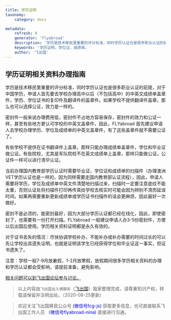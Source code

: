 ```yaml
---
title: 学历证明
taxonomy:
    category: docs

metadata:
    refresh: 0
    generator: 'flyabroad'
    description: '学历是技术移民里重要的评分标准，同时学历认证也是很多职业认证的前提，对于中国学历，申请人首先要去学校办理高中以后（不包括高中）的中英文成绩单盖章件，学历、学位证书的复印件及翻译件的盖章件。如果学校不提供翻译件盖章，那么也可以选择公证，效力是一样的。。'
    keywords: '学历证明，学位证，成绩单。'
    author: '飞出国'
---
```


## 学历证明相关资料办理指南

学历是技术移民里重要的评分标准，同时学历认证也是很多职业认证的前提，对于中国学历，申请人首先要去学校办理高中以后（不包括高中）的中英文成绩单盖章件，学历、学位证书的复印件及翻译件的盖章件。如果学校不提供翻译件盖章，那么也可以选择公证，效力是一样的。

密封件一般来说办理费用低，密封件不占地方容易保存，密封件的效力和公证一样，甚至有些地方更认可学校的中英文盖章件，因此，FLYabroad 首先建议申请人去学校办理学历、学位及成绩单的中英文盖章件，有了这些盖章件就不需要公证了。

有些学校不提供在证书翻译件上盖章，那样只能办理成绩单盖章件，学位和毕业证做公证。有些院校，尤其是军队院校不在英文成绩单上盖章，那样只能做公证。公证件一样可以进行清华认证。

当前办理国内教育部学历认证时需要毕业证，学位证和成绩单的扫描件（办理澳洲VET学历认证也是一样的，因为同样需要走国内教育部认证流程），因此，申请人需要将学历，学位及成绩单中英文件清楚地扫描过来，扫描时一定要注意底纹不能太重，否则认证处将扫描件打印再传真给学校去核实时可能会因为辨别不清而延误时间。如果再需要重新更新成绩单或学历证书扫描件的话会更麻烦，因此最好一次做好。

密封不是必须的，能密封最好，因为大部分学历认证都已经在线化，因此，即使密封了，也需要有一份打开扫描。FLYabroad 一般建议申请人办3-5份密封件，方便以后出国后使用。学历相关资料证明都是永久有效的。

对于证书丢失的情况：尽快协调学校补办，不能补办或补办需要的时间过长的可以先让学校出具遗失证明，也就是证明该学生已经获得学位和毕业证这一事实，但证书遗失了。

注意：学校一般7-9月放暑假，1-2月放寒假，放假期间很多学历相关资料的办理和学历认证都会受影响，请提前准备，避免影响。


[相关问题可以到飞出国论坛参与讨论。](https://my.flyabroad.io/?target=_blank)

> 以上内容由`飞出国出入境服务`（[飞出国](flyabroad.io)）独家整理完成，请尊重知识产权，转载请保留并注明出处。（2020-08-25更新）

> 欢迎关注飞出国移民公众号 <font color=Blue>(微信号fcg-js)</font> 获取更多信息，也可直接联系飞出国工作人员 <font color=Blue>（微信号flyabroad-nina)</font> 直接进行沟通。
